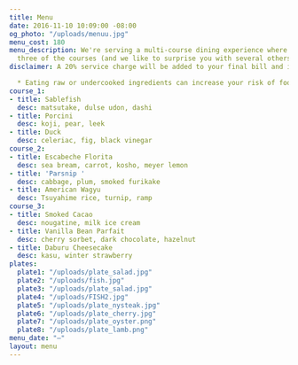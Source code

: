 ```yaml
---
title: Menu
date: 2016-11-10 10:09:00 -08:00
og_photo: "/uploads/menuu.jpg"
menu_cost: 180
menu_description: We're serving a multi-course dining experience where you choose
  three of the courses (and we like to surprise you with several others).
disclaimer: A 20% service charge will be added to your final bill and is retained by Canlis. No additional gratuity is expected.

  * Eating raw or undercooked ingredients can increase your risk of foodborne illness. It may also increase your chances of having a great time.
course_1:
- title: Sablefish
  desc: matsutake, dulse udon, dashi
- title: Porcini
  desc: koji, pear, leek
- title: Duck
  desc: celeriac, fig, black vinegar
course_2:
- title: Escabeche Florita
  desc: sea bream, carrot, kosho, meyer lemon
- title: 'Parsnip '
  desc: cabbage, plum, smoked furikake
- title: American Wagyu
  desc: Tsuyahime rice, turnip, ramp
course_3:
- title: Smoked Cacao
  desc: nougatine, milk ice cream
- title: Vanilla Bean Parfait
  desc: cherry sorbet, dark chocolate, hazelnut
- title: Daburu Cheesecake
  desc: kasu, winter strawberry
plates:
  plate1: "/uploads/plate_salad.jpg"
  plate2: "/uploads/fish.jpg"
  plate3: "/uploads/plate_salad.jpg"
  plate4: "/uploads/FISH2.jpg"
  plate5: "/uploads/plate_nysteak.jpg"
  plate6: "/uploads/plate_cherry.jpg"
  plate7: "/uploads/plate_oyster.png"
  plate8: "/uploads/plate_lamb.png"
menu_date: "—"
layout: menu
---
```

